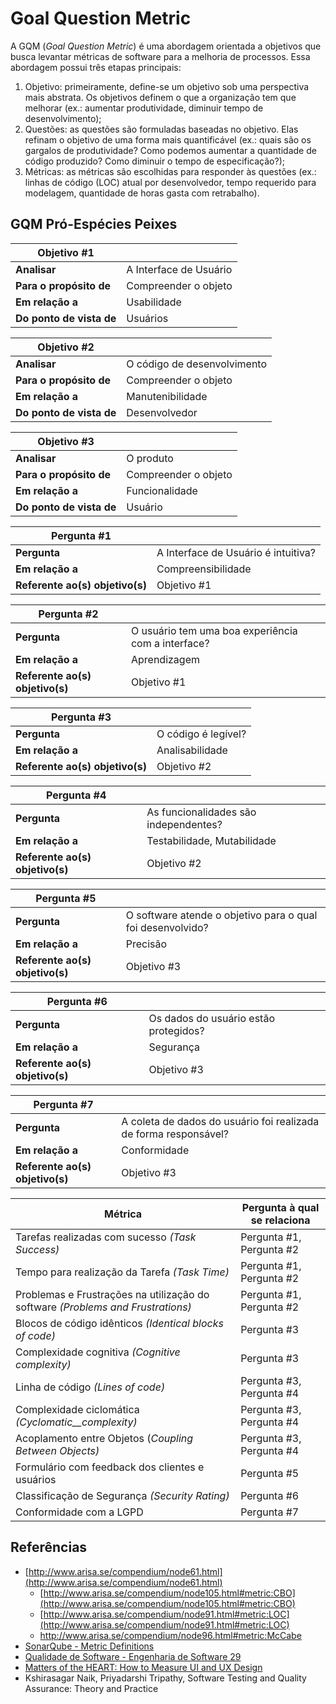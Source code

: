 # Goal Question Metric

A GQM (_Goal Question Metric_) é uma abordagem orientada a objetivos que busca levantar métricas de software para a melhoria de processos. Essa abordagem possui três etapas principais:

1. Objetivo: primeiramente, define-se um objetivo sob uma perspectiva mais abstrata. Os objetivos definem o que a organização tem que melhorar (ex.: aumentar produtividade, diminuir tempo de desenvolvimento);
2. Questões: as questões são formuladas baseadas no objetivo. Elas refinam o objetivo de uma forma mais quantificável (ex.: quais são os gargalos de produtividade? Como podemos aumentar a quantidade de código produzido?
 Como diminuir o tempo de especificação?);
3. Métricas: as métricas são escolhidas para responder às questões (ex.: linhas de código (LOC) atual por desenvolvedor, tempo requerido para modelagem, quantidade de horas gasta com retrabalho).

## GQM Pró-Espécies Peixes

| **Objetivo #1** | |
| --- | --- |
| **Analisar** | A Interface de Usuário |
| **Para o propósito de** | Compreender o objeto |
| **Em relação a** | Usabilidade |
| **Do ponto de vista de** | Usuários |

| **Objetivo #2** | |
| --- | --- |
| **Analisar** | O código de desenvolvimento |
| **Para o propósito de** | Compreender o objeto |
| **Em relação a** | Manutenibilidade |
| **Do ponto de vista de** | Desenvolvedor |

| **Objetivo #3** | |
| --- | --- |
| **Analisar** | O produto |
| **Para o propósito de** | Compreender o objeto |
| **Em relação a** | Funcionalidade |
| **Do ponto de vista de** | Usuário |

| **Pergunta #1** | |
| --- | --- |
| **Pergunta** | A Interface de Usuário é intuitiva? |
| **Em relação a** | Compreensibilidade |
| **Referente ao(s) objetivo(s)** | Objetivo #1 |

| **Pergunta #2** | |
| --- | --- |
| **Pergunta** | O usuário tem uma boa experiência com a interface? |
| **Em relação a** | Aprendizagem |
| **Referente ao(s) objetivo(s)** | Objetivo #1 |

| **Pergunta #3** | |
| --- | --- |
| **Pergunta** | O código é legível? |
| **Em relação a** | Analisabilidade |
| **Referente ao(s) objetivo(s)** | Objetivo #2 |

| **Pergunta #4** | |
| --- | --- |
| **Pergunta** | As funcionalidades são independentes? |
| **Em relação a** | Testabilidade, Mutabilidade |
| **Referente ao(s) objetivo(s)** | Objetivo #2 |

| **Pergunta #5** | |
| --- | --- |
| **Pergunta** | O software atende o objetivo para o qual foi desenvolvido? |
| **Em relação a** | Precisão |
| **Referente ao(s) objetivo(s)** | Objetivo #3 |

| **Pergunta #6** | |
| --- | --- |
| **Pergunta** | Os dados do usuário estão protegidos? |
| **Em relação a** | Segurança |
| **Referente ao(s) objetivo(s)** | Objetivo #3 |

| **Pergunta #7** | |
| --- | --- |
| **Pergunta** | A coleta de dados do usuário foi realizada de forma responsável? |
| **Em relação a** | Conformidade |
| **Referente ao(s) objetivo(s)** | Objetivo #3 |

| **Métrica** | **Pergunta à qual se relaciona** |
| --- | --- |
| Tarefas realizadas com sucesso _(Task Success)_ | Pergunta #1, Pergunta #2 |
| Tempo para realização da Tarefa _(Task Time)_ | Pergunta #1, Pergunta #2 |
| Problemas e Frustrações na utilização do software _(Problems and Frustrations)_ | Pergunta #1, Pergunta #2 |
| Blocos de código idênticos _(Identical blocks of code)_ | Pergunta #3 |
| Complexidade cognitiva _(Cognitive complexity)_ | Pergunta #3 |
| Linha de código _(Lines of code)_ | Pergunta #3, Pergunta #4 |
| Complexidade ciclomática _(Cyclomatic__complexity)_ | Pergunta #3, Pergunta #4 |
| Acoplamento entre Objetos (_Coupling Between Objects)_ | Pergunta #3, Pergunta #4 |
| Formulário com feedback dos clientes e usuários | Pergunta #5 |
| Classificação de Segurança _(Security Rating)_ | Pergunta #6 |
| Conformidade com a LGPD | Pergunta #7 |

## Referências

- [http://www.arisa.se/compendium/node61.html](http://www.arisa.se/compendium/node61.html)
  - [http://www.arisa.se/compendium/node105.html#metric:CBO](http://www.arisa.se/compendium/node105.html#metric:CBO)
  - [http://www.arisa.se/compendium/node91.html#metric:LOC](http://www.arisa.se/compendium/node91.html#metric:LOC)
  - http://www.arisa.se/compendium/node96.html#metric:McCabe
- [SonarQube - Metric Definitions](https://docs.sonarqube.org/latest/user-guide/metric-definitions/)
- [Qualidade de Software - Engenharia de Software 29](https://www.devmedia.com.br/qualidade-de-software-engenharia-de-software-29/18209)
- [Matters of the HEART: How to Measure UI and UX Design](https://onix-systems.medium.com/matters-of-the-heart-how-to-measure-ui-and-ux-design-b7f29b77a711)
- Kshirasagar Naik, Priyadarshi Tripathy, Software Testing and Quality Assurance: Theory and Practice